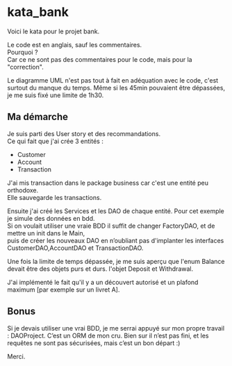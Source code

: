 # kata_bank
Voici le kata pour le projet bank.

Le code est en anglais, sauf les commentaires.   
Pourquoi ?  
Car ce ne sont pas des commentaires pour le code, mais pour la "correction".

Le diagramme UML n'est pas tout à fait en adéquation avec le code, c'est surtout du manque du temps.
Même si les 45min pouvaient être dépassées, je me suis fixé une limite de 1h30. 

## Ma démarche

Je suis parti des User story et des recommandations.  
Ce qui fait que j'ai crée 3 entités :   
- Customer  
- Account  
- Transaction  

J'ai mis transaction dans le package business car c'est une entité peu orthodoxe.  
Elle sauvegarde les transactions. 

Ensuite j'ai créé les Services et les DAO de chaque entité. 
Pour cet exemple je simule des données en bdd.  
Si on voulait utiliser une vraie BDD il suffit de changer FactoryDAO, et de mettre un init dans le Main,  
puis de créer les nouveaux DAO en n’oubliant pas d'implanter les interfaces CustomerDAO,AccountDAO et TransactionDAO.

Une fois la limite de temps dépassée, je me suis aperçu que l'enum Balance devait être des objets purs et durs. 
l'objet Deposit et Withdrawal.  

J'ai implémenté le fait qu'il y a un découvert autorisé et un plafond maximum [par exemple sur un livret A].

## Bonus 
Si je devais utiliser une vrai BDD, je me serrai appuyé sur mon propre travail : DAOProject.
C’est un ORM de mon cru. Bien sur il n’est pas fini, et les requêtes ne sont pas sécurisées, mais c’est un bon départ :)


Merci.





